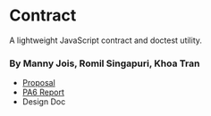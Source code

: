 # Contract
A lightweight JavaScript contract and doctest utility.

### By Manny Jois, Romil Singapuri, Khoa Tran

* [Proposal](https://www.google.com/url?q=https://docs.google.com/a/berkeley.edu/document/d/1gkfXjkVFW5d0HlQBsnYlgo0GeRG0_fByIVRPQAJ36q4)
* [PA6 Report](https://www.google.com/url?q=https://docs.google.com/a/berkeley.edu/document/d/1kD8CHTRA9Bjjmh1f5EW-6SySvNp6P-HBatGZFX2Cmcs)
* Design Doc
